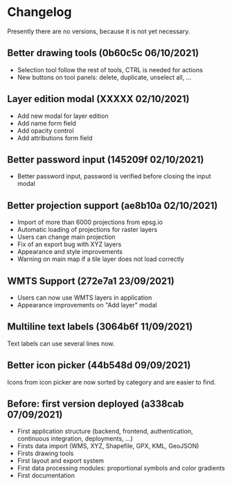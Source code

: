 # Changelog

Presently there are no versions, because it is not yet necessary. 

## Better drawing tools (0b60c5c 06/10/2021)

- Selection tool follow the rest of tools, CTRL is needed for actions
- New buttons on tool panels: delete, duplicate, unselect all, ... 


## Layer edition modal (XXXXX 02/10/2021)

- Add new modal for layer edition
- Add name form field
- Add opacity control
- Add attributions form field


## Better password input (145209f 02/10/2021)

- Better password input, password is verified before closing the input modal


## Better projection support (ae8b10a 02/10/2021)

- Import of more than 6000 projections from epsg.io
- Automatic loading of projections for raster layers
- Users can change main projection
- Fix of an export bug with XYZ layers
- Appearance and style improvements
- Warning on main map if a tile layer does not load correctly


## WMTS Support (272e7a1 23/09/2021)

- Users can now use WMTS layers in application
- Appearance improvements on "Add layer" modal


## Multiline text labels (3064b6f 11/09/2021)

Text labels can use several lines now.


## Better icon picker (44b548d 09/09/2021)

Icons from icon picker are now sorted by category and are easier to find.


## Before: first version deployed (a338cab 07/09/2021)

- First application structure (backend, frontend, authentication, continuous integration, deployments, ...)
- Firsts data import (WMS, XYZ, Shapefile, GPX, KML, GeoJSON)
- Firsts drawing tools
- First layout and export system
- First data processing modules: proportional symbols and color gradients 
- First documentation 
